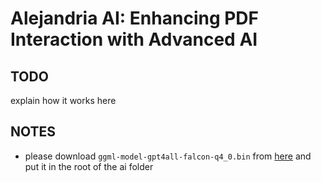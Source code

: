 # Alejandria AI: Enhancing PDF Interaction with Advanced AI


## TODO
explain how it works here


## NOTES
- please download `ggml-model-gpt4all-falcon-q4_0.bin` from [here](https://gpt4all.io/index.html) and put it in the root of the ai folder
